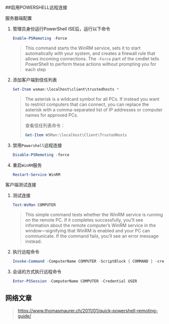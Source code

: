 ##启用POWERSHELL远程连接

服务器端配置

1. 管理员身份运行PowerShell ISE后，运行以下命令

   ```powershell
   Enable-PSRemoting -Force
   ```

   >This command starts the WinRM service, sets it to start automatically with your system, and creates a firewall rule that allows incoming connections. The `-Force` part of the cmdlet tells PowerShell to perform these actions without prompting you for each step

2. 添加客户端到信任列表

   ```powershell
   Set-Item wsman:\localhost\client\trustedhosts *
   ```

   >The asterisk is a wildcard symbol for all PCs. If instead you want to restrict computers that can connect, you can replace the asterisk with a comma-separated list of IP addresses or computer names for approved PCs.
   >
   >查看信任列表命令：
   >
   >```powershell
   >Get-Item WSMan:\localhost\Client\TrustedHosts
   >```

3. 禁用`Powershell`远程连接

   ```powershell
   Disable-PSRemoting -force
   ```

4. 重启`WinRM`服务

   ```powershell
   Restart-Service WinRM
   ```

客户端测试连接

1. 测试连接

   ```powershell
   Test-WsMan COMPUTER
   ```

   > This simple command tests whether the WinRM service is running on the remote PC. If it completes successfully, you’ll see information about the remote computer’s WinRM service in the window—signifying that WinRM is enabled and your PC can communicate. If the command fails, you’ll see an error message instead.

2. 执行远程命令

   ```powershell
   Invoke-Command -ComputerName COMPUTER -ScriptBlock { COMMAND } -credential USERNAME
   ```

3. 会话的方式执行远程命令

   ```powershell
   Enter-PSSession -ComputerName COMPUTER -Credential USER
   ```



## 网络文章

>https://www.thomasmaurer.ch/2011/01/quick-powershell-remoting-guide/